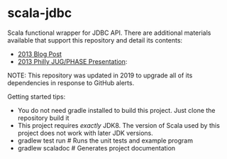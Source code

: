 scala-jdbc
==========

Scala functional wrapper for JDBC API. There are additional materials available that support this repository and detail its contents:
* [2013 Blog Post][blog-post]
* [2013 Philly JUG/PHASE Presentation][presentation-video]:

NOTE: This repository was updated in 2019 to upgrade all of its dependencies in response to GitHub alerts.

Getting started tips:
* You do not need gradle installed to build this project.  Just clone the repository build it
* This project requires *exactly* JDK8. The version of Scala used by this project does not work with later JDK versions.
* gradlew test run  # Runs the unit tests and example program
* gradlew scaladoc  # Generates project documentation

[blog-post]: https://martinsnyder.net/blog/2013/08/07/functional-wrappers-for-legacy-apis/
[presentation-video]: https://vimeo.com/75591447